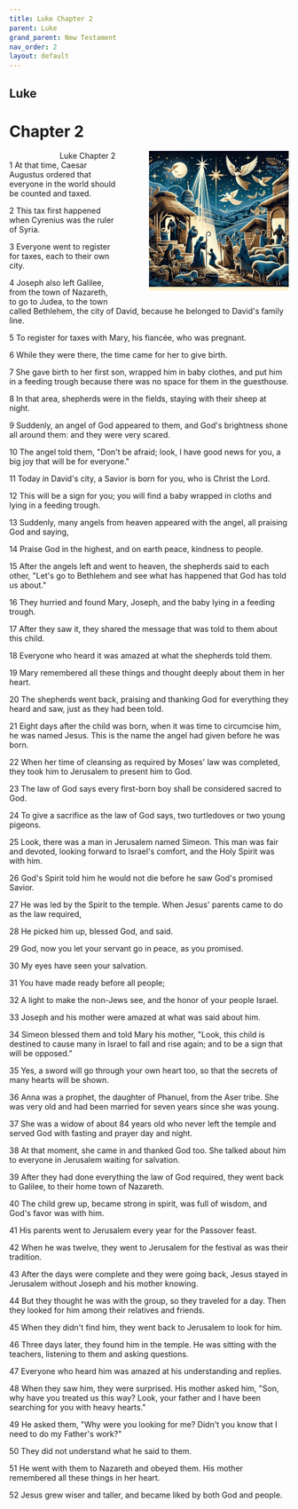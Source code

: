 ```yaml
---
title: Luke Chapter 2
parent: Luke
grand_parent: New Testament
nav_order: 2
layout: default
---
```


## Luke

# Chapter 2

<div style="clear: both; text-align: right;">
    <div style="max-width: 50%; height: auto; float: right; margin: 0 0 10px 10px; padding-left: 10%;">
        <img src="/assets/Image/Luke/500/2.jpg" alt="Luke Chapter 2" class="chapter-image">
    </div>
    <figcaption style="font-size: 14px; text-align: right;">Luke Chapter 2</figcaption>
</div>
1 At that time, Caesar Augustus ordered that everyone in the world should be counted and taxed.

2 This tax first happened when Cyrenius was the ruler of Syria.

3 Everyone went to register for taxes, each to their own city.

4 Joseph also left Galilee, from the town of Nazareth, to go to Judea, to the town called Bethlehem, the city of David, because he belonged to David's family line.

5 To register for taxes with Mary, his fiancée, who was pregnant.

6 While they were there, the time came for her to give birth.

7 She gave birth to her first son, wrapped him in baby clothes, and put him in a feeding trough because there was no space for them in the guesthouse.

8 In that area, shepherds were in the fields, staying with their sheep at night.

9 Suddenly, an angel of God appeared to them, and God's brightness shone all around them: and they were very scared.

10 The angel told them, "Don't be afraid; look, I have good news for you, a big joy that will be for everyone."

11 Today in David's city, a Savior is born for you, who is Christ the Lord.

12 This will be a sign for you; you will find a baby wrapped in cloths and lying in a feeding trough.

13 Suddenly, many angels from heaven appeared with the angel, all praising God and saying,

14 Praise God in the highest, and on earth peace, kindness to people.

15 After the angels left and went to heaven, the shepherds said to each other, "Let's go to Bethlehem and see what has happened that God has told us about."

16 They hurried and found Mary, Joseph, and the baby lying in a feeding trough.

17 After they saw it, they shared the message that was told to them about this child.

18 Everyone who heard it was amazed at what the shepherds told them.

19 Mary remembered all these things and thought deeply about them in her heart.

20 The shepherds went back, praising and thanking God for everything they heard and saw, just as they had been told.

21 Eight days after the child was born, when it was time to circumcise him, he was named Jesus. This is the name the angel had given before he was born.

22 When her time of cleansing as required by Moses' law was completed, they took him to Jerusalem to present him to God.

23 The law of God says every first-born boy shall be considered sacred to God.

24 To give a sacrifice as the law of God says, two turtledoves or two young pigeons.

25 Look, there was a man in Jerusalem named Simeon. This man was fair and devoted, looking forward to Israel's comfort, and the Holy Spirit was with him.

26 God's Spirit told him he would not die before he saw God's promised Savior.

27 He was led by the Spirit to the temple. When Jesus' parents came to do as the law required,

28 He picked him up, blessed God, and said.

29 God, now you let your servant go in peace, as you promised.

30 My eyes have seen your salvation.

31 You have made ready before all people;

32 A light to make the non-Jews see, and the honor of your people Israel.

33 Joseph and his mother were amazed at what was said about him.

34 Simeon blessed them and told Mary his mother, "Look, this child is destined to cause many in Israel to fall and rise again; and to be a sign that will be opposed."

35 Yes, a sword will go through your own heart too, so that the secrets of many hearts will be shown.

36 Anna was a prophet, the daughter of Phanuel, from the Aser tribe. She was very old and had been married for seven years since she was young.

37 She was a widow of about 84 years old who never left the temple and served God with fasting and prayer day and night.

38 At that moment, she came in and thanked God too. She talked about him to everyone in Jerusalem waiting for salvation.

39 After they had done everything the law of God required, they went back to Galilee, to their home town of Nazareth.

40 The child grew up, became strong in spirit, was full of wisdom, and God's favor was with him.

41 His parents went to Jerusalem every year for the Passover feast.

42 When he was twelve, they went to Jerusalem for the festival as was their tradition.

43 After the days were complete and they were going back, Jesus stayed in Jerusalem without Joseph and his mother knowing.

44 But they thought he was with the group, so they traveled for a day. Then they looked for him among their relatives and friends.

45 When they didn't find him, they went back to Jerusalem to look for him.

46 Three days later, they found him in the temple. He was sitting with the teachers, listening to them and asking questions.

47 Everyone who heard him was amazed at his understanding and replies.

48 When they saw him, they were surprised. His mother asked him, "Son, why have you treated us this way? Look, your father and I have been searching for you with heavy hearts."

49 He asked them, "Why were you looking for me? Didn't you know that I need to do my Father's work?"

50 They did not understand what he said to them.

51 He went with them to Nazareth and obeyed them. His mother remembered all these things in her heart.

52 Jesus grew wiser and taller, and became liked by both God and people.



